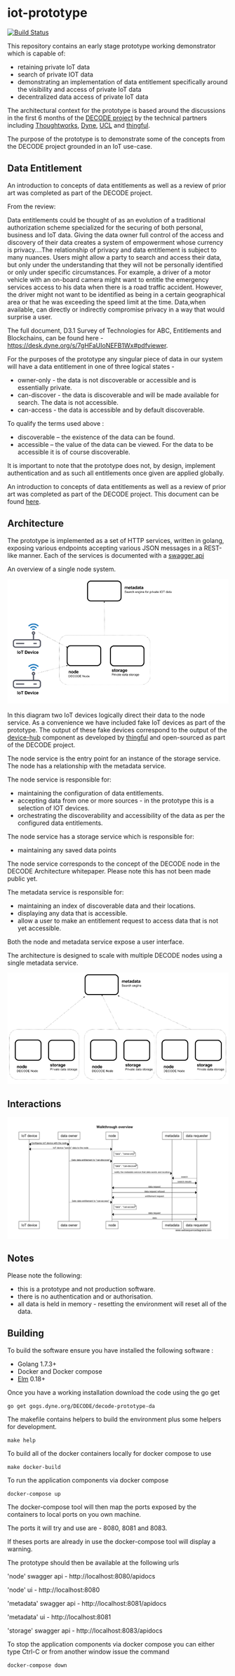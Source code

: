 # iot-prototype

[![Build Status](https://travis-ci.org/DECODEproject/iot-prototype.svg?branch=master)](https://travis-ci.org/DECODEproject/iot-prototype)

This repository contains an early stage prototype working demonstrator which is capable of:

- retaining private IoT data
- search of private IOT data
- demonstrating an implementation of data entitlement specifically around the visibility and access of private IoT data
- decentralized data access of private IoT data

The architectural context for the prototype is based around the discussions in the first 6 months of the [DECODE project](https://decodeproject.eu/) by the technical partners including [Thoughtworks](https://www.thoughtworks.com/), [Dyne](https://www.dyne.org/), [UCL](http://sec.cs.ucl.ac.uk/home/) and [thingful](https://www.thingful.net). 

The purpose of the prototype is to demonstrate some of the concepts from the DECODE project grounded in an IoT use-case.

Data Entitlement
----------------

An introduction to concepts of data entitlements as well as a review of prior art was completed as part of the DECODE project.

From the review:

Data entitlements could be thought of as an evolution of a traditional authorization scheme specialized for the securing of both personal, business and IoT data. Giving the data owner full control of the access and discovery of their data creates a system of empowerment whose currency is privacy….The relationship of privacy and data entitlement is subject to many nuances.  Users might allow a party to search and access  their  data,  but  only  under  the  understanding that they  will  not  be personally  identified  or  only  under  specific  circumstances. For example,  a driver of a motor vehicle with an on-board camera might want to entitle the emergency services access to his data when there is a road traffic accident. However, the driver might not want to be identified as being in a certain geographical area or that he was exceeding the speed limit at the time.  Data,when available, can directly or indirectly compromise privacy in a way that would surprise a user.

The full document, D3.1 Survey of Technologies for ABC, Entitlements and Blockchains, can be found here - https://desk.dyne.org/s/7gHFaUIoNEFB1Wx#pdfviewer.

For the purposes of the prototype any singular piece of data in our system will have a data entitlement in one of three logical states -

- owner-only - the data is not discoverable or accessible and is essentially private.
- can-discover - the data is discoverable and will be made available for search. The data is not accessible.
- can-access - the data is accessible and by default discoverable.

To qualify the terms used above :

- discoverable – the existence of the data can be found.
- accessible – the value of the data can be viewed. For the data to be accessible it is of course discoverable.

It is important to note that the prototype does not, by design, implement authentication and as such all entitlements once given are applied globally.

An introduction to concepts of data entitlements as well as a review of prior art was completed as part of the DECODE project.
This document can be found [here](https://desk.dyne.org/s/7gHFaUIoNEFB1Wx#pdfviewer).

Architecture
------------

The prototype is implemented as a set of HTTP services, written in golang, exposing various endpoints accepting various JSON messages in a REST-like manner.
Each of the services is documented with a [swagger api](https://swagger.io/)

An overview of a single node system.

![single node overview]( docs/single-node.png)

In this diagram two IoT devices logically direct their data to the node service.
As a convenience we have included fake IoT devices as part of the prototype.
The output of these fake devices correspond to the output of the [device-hub](https://github.com/thingful/device-hub) component as developed by [thingful](https://thingful.net)
and open-sourced as part of the DECODE project.

The node service is the entry point for an instance of the storage service.
The node has a relationship with the metadata service.

The node service is responsible for:
- maintaining the configuration of data entitlements.
- accepting data from one or more sources - in the prototype this is a selection of IOT devices.
- orchestrating the discoverability and accessibility of the data as per the configured data entitlements.

The node service has a storage service which is responsible for:
- maintaining any saved data points

The node service corresponds to the concept of the DECODE node in the DECODE Architecture whitepaper.
Please note this has not been made public yet.

The metadata service is responsible for:
- maintaining an index of discoverable data and their locations.
- displaying any data that is accessible.
- allow a user to make an entitlement request to access data that is not yet accessible.

Both the node and metadata service expose a user interface.

The architecture is designed to scale with multiple DECODE nodes using a single metadata service.

![multi-node overview]( docs/multi-node.png)

Interactions
------------

![interactions]( docs/interactions.png)

Notes
-----

Please note the following:
- this is a prototype and not production software.
- there is no authentication and or authorisation.
- all data is held in memory - resetting the environment will reset all of the data.

Building
--------

To build the software ensure you have installed the following software :

- Golang 1.7.3+
- Docker and Docker compose
- [Elm]( https://guide.elm-lang.org/install.html) 0.18+


Once you have a working installation download the code using the go get

```
go get gogs.dyne.org/DECODE/decode-prototype-da
```

The makefile contains helpers to build the environment plus some helpers for development.


```
make help
```

To build all of the docker containers locally for docker compose to use

```
make docker-build
```

To run the application components via docker compose

```
docker-compose up
```

The docker-compose tool will then map the ports exposed by the containers to local ports on you own machine.

The ports it will try and use are - 8080, 8081 and 8083.

If theses ports are already in use the docker-compose tool will display a warning.

The prototype should then be available at the following urls

'node' swagger api - http://localhost:8080/apidocs

'node' ui - http://localhost:8080

'metadata' swagger api - http://localhost:8081/apidocs

'metadata' ui - http://localhost:8081

'storage' swagger api - http://localhost:8083/apidocs


To stop the application components via docker compose you can either type Ctrl-C or from another window issue the command

```
docker-compose down
```

